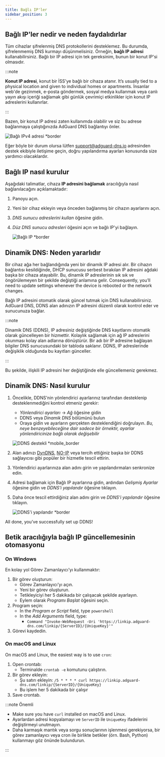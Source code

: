 ```yaml
---
title: Bağlı IP'ler
sidebar_position: 3
---
```


## Bağlı IP'ler nedir ve neden faydalıdırlar

Tüm cihazlar şifrelenmiş DNS protokollerini desteklemez. Bu durumda, şifrelenmemiş DNS kurmayı düşünmelisiniz. Örneğin, **bağlı IP adresi** kullanabilirsiniz. Bağlı bir IP adresi için tek gereksinim, bunun bir konut IP'si olmasıdır.

:::note

**Konut IP adresi**, konut bir İSS'ye bağlı bir cihaza atanır. It’s usually tied to a physical location and given to individual homes or apartments. İnsanlar web'de gezinmek, e-posta göndermek, sosyal medya kullanmak veya canlı yayın akışı içeriği sağlamak gibi günlük çevrimiçi etkinlikler için konut IP adreslerini kullanırlar.

:::

Bazen, bir konut IP adresi zaten kullanımda olabilir ve siz bu adrese bağlanmaya çalıştığınızda AdGuard DNS bağlantıyı önler.

![Bağlı IPv4 adresi \*border](https://cdn.adtidy.org/content/kb/dns/private/new_dns/connect/linked.png)

Eğer böyle bir durum olursa lütfen [support@adguard-dns.io](mailto:support@adguard-dns.io) adresinden destek ekibiyle iletişime geçin, doğru yapılandırma ayarları konusunda size yardımcı olacaklardır.

## Bağlı IP nasıl kurulur

Aşağıdaki talimatlar, cihaza **IP adresini bağlamak** aracılığıyla nasıl bağlanılacağını açıklamaktadır:

1. Panoyu açın.
2. Yeni bir cihaz ekleyin veya önceden bağlanmış bir cihazın ayarlarını açın.
3. _DNS sunucu adreslerini kullan_ öğesine gidin.
4. _Düz DNS sunucu adresleri_ öğesini açın ve bağlı IP'yi bağlayın.

    ![Bağlı IP \*border](https://cdn.adtidy.org/content/kb/dns/private/new_dns/connect/linked_step4.png)

## Dinamik DNS: Neden yararlıdır

Bir cihaz ağa her bağlandığında yeni bir dinamik IP adresi alır. Bir cihazın bağlantısı kesildiğinde, DHCP sunucusu serbest bırakılan IP adresini ağdaki başka bir cihaza atayabilir. Bu, dinamik IP adreslerinin sık sık ve öngörülemeyen bir şekilde değiştiği anlamına gelir. Consequently, you’ll need to update settings whenever the device is rebooted or the network changes.

Bağlı IP adresini otomatik olarak güncel tutmak için DNS kullanabilirsiniz. AdGuard DNS, DDNS alan adınızın IP adresini düzenli olarak kontrol eder ve sunucunuza bağlar.

:::note

Dinamik DNS (DDNS), IP adresiniz değiştiğinde DNS kayıtlarını otomatik olarak güncelleyen bir hizmettir. Kolaylık sağlamak için ağ IP adreslerini okunması kolay alan adlarına dönüştürür. Bir adı bir IP adresine bağlayan bilgiler DNS sunucusundaki bir tabloda saklanır. DDNS, IP adreslerinde değişiklik olduğunda bu kayıtları günceller.

:::

Bu şekilde, ilişkili IP adresini her değiştiğinde elle güncellemeniz gerekmez.

## Dinamik DNS: Nasıl kurulur

1. Öncelikle, DDNS'nin yönlendirici ayarlarınız tarafından desteklenip desteklenmediğini kontrol etmeniz gerekir:

    - _Yönlendirici ayarları_ → _Ağ_ öğesine gidin
    - DDNS veya _Dinamik DNS_ bölümünü bulun
    - Oraya gidin ve ayarların gerçekten desteklendiğini doğrulayın. _Bu, neye benzeyebileceğine dair sadece bir örnektir, ayarlar yönlendiricinize bağlı olarak değişebilir_

    ![DDNS destekli \*mobile_border](https://cdn.adtidy.org/content/kb/dns/private/new_dns/connect/dynamic_dns.png)

2. Alan adınızı [DynDNS](https://dyn.com/remote-access/), [NO-IP](https://www.noip.com/) veya tercih ettiğiniz başka bir DDNS sağlayıcısı gibi popüler bir hizmetle tescil ettirin.

3. Yönlendirici ayarlarınıza alan adını girin ve yapılandırmaları senkronize edin.

4. Adresi bağlamak için Bağlı IP ayarlarına gidin, ardından _Gelişmiş Ayarlar_ öğesine gidin ve _DDNS'i yapılandır_ öğesine tıklayın.

5. Daha önce tescil ettirdiğiniz alan adını girin ve _DDNS'i yapılandır_ öğesine tıklayın.

    ![DDNS'i yapılandır \*border](https://cdn.adtidy.org/content/kb/dns/private/new_dns/connect/dns_supported.png)

All done, you’ve successfully set up DDNS!

## Betik aracılığıyla bağlı IP güncellemesinin otomasyonu

### On Windows

En kolay yol Görev Zamanlayıcı'yı kullanmaktır:

1. Bir görev oluşturun:
    - Görev Zamanlayıcı'yı açın.
    - Yeni bir görev oluşturun.
    - Tetikleyiciyi her 5 dakikada bir çalışacak şekilde ayarlayın.
    - Eylem olarak _Programı Başlat_ öğesini seçin.
2. Program seçin:
    - In the _Program or Script_ field, type `powershell`
    - In the _Add Arguments_ field, type:
        - `Command "Invoke-WebRequest -Uri 'https://linkip.adguard-dns.com/linkip/{ServerID}/{UniqueKey}'"`
3. Görevi kaydedin.

### On macOS and Linux

On macOS and Linux, the easiest way is to use `cron`:

1. Open crontab:
    - Terminalde `crontab -e` komutunu çalıştırın.
2. Bir görev ekleyin:
    - Şu satırı ekleyin:
        `/5 * * * * curl https://linkip.adguard-dns.com/linkip/{ServerID}/{UniqueKey}`
    - Bu işlem her 5 dakikada bir çalışır
3. Save crontab.

:::note Önemli

- Make sure you have `curl` installed on macOS and Linux.
- Ayarlardan adresi kopyalamayı ve `ServerID` ile `UniqueKey` ifadelerini değiştirmeyi unutmayın.
- Daha karmaşık mantık veya sorgu sonuçlarının işlenmesi gerekiyorsa, bir görev zamanlayıcı veya cron ile birlikte betikler (örn. Bash, Python) kullanmayı göz önünde bulundurun.

:::
